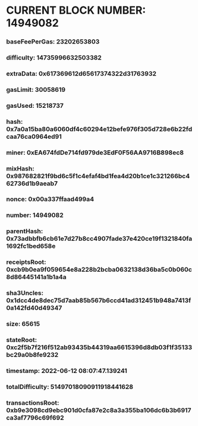 # CURRENT BLOCK NUMBER: 14949082

### baseFeePerGas: 23202653803
### difficulty: 14735996632503382
### extraData: 0x617369612d65617374322d31763932
### gasLimit: 30058619
### gasUsed: 15218737
### hash: 0x7a0a15ba80a6060df4c60294e12befe976f305d728e6b22fdcaa76ca0964ed91
### miner: 0xEA674fdDe714fd979de3EdF0F56AA9716B898ec8
### mixHash: 0x987682821f9bd6c5f1c4efaf4bd1fea4d20b1ce1c321266bc462736d1b9aeab7
### nonce: 0x00a337ffaad499a4
### number: 14949082
### parentHash: 0x73adbbfb6cb61e7d27b8cc4907fade37e420ce19f1321840fa1692fc1bed658e
### receiptsRoot: 0xcb9b0ea9f059654e8a228b2bcba0632138d36ba5c0b060c8d86445141a1b1a4a
### sha3Uncles: 0x1dcc4de8dec75d7aab85b567b6ccd41ad312451b948a7413f0a142fd40d49347
### size: 65615
### stateRoot: 0xc2f5b7f216f512ab93435b44319aa6615396d8db03f1f35133bc29a0b8fe9232
### timestamp: 2022-06-12 08:07:47.139241
### totalDifficulty: 51497018090911918441628
### transactionsRoot: 0xb9e3098cd9ebc901d0cfa87e2c8a3a355ba106dc6b3b6917ca3af7796c69f692
